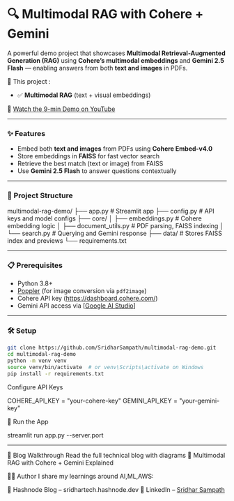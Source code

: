 # 🔍 Multimodal RAG with Cohere + Gemini

A powerful demo project that showcases **Multimodal Retrieval-Augmented Generation (RAG)** using **Cohere’s multimodal embeddings** and **Gemini 2.5 Flash** — enabling answers from both **text and images** in PDFs.

📄 This project :
- ✅ **Multimodal RAG** (text + visual embeddings)

🎥 [Watch the 9-min Demo on YouTube](https://www.youtube.com/watch?v=qI3lYZ6-79k)

---

### ✨ Features

- Embed both **text and images** from PDFs using **Cohere Embed-v4.0**
- Store embeddings in **FAISS** for fast vector search
- Retrieve the best match (text or image) from FAISS
- Use **Gemini 2.5 Flash** to answer questions contextually

---

### 📂 Project Structure
multimodal-rag-demo/
├── app.py # Streamlit app
├── config.py # API keys and model configs
├── core/
│ ├── embeddings.py # Cohere embedding logic
│ ├── document_utils.py # PDF parsing, FAISS indexing
│ └── search.py # Querying and Gemini response
├── data/ # Stores FAISS index and previews
└── requirements.txt


---

### 📋 Prerequisites

- Python 3.8+
- [Poppler](https://github.com/oschwartz10612/poppler-windows/releases) (for image conversion via `pdf2image`)
- Cohere API key (https://dashboard.cohere.com/)
- Gemini API access via [[Google AI Studio](https://aistudio.google.com/)]

---

### 🛠️ Setup

```bash
git clone https://github.com/SridharSampath/multimodal-rag-demo.git
cd multimodal-rag-demo
python -m venv venv
source venv/bin/activate  # or venv\Scripts\activate on Windows
pip install -r requirements.txt
```
Configure API Keys

COHERE_API_KEY = "your-cohere-key"
GEMINI_API_KEY = "your-gemini-key"

🚀 Run the App

streamlit run app.py --server.port 

---
📖 Blog Walkthrough
Read the full technical blog with diagrams
🔗 Multimodal RAG with Cohere + Gemini Explained

👨‍💻 Author
I share my learnings around AI,ML,AWS:

🔗 Hashnode Blog – sridhartech.hashnode.dev 
🔗 LinkedIn – [Sridhar Sampath
](https://www.linkedin.com/in/sridharsampath89/)
